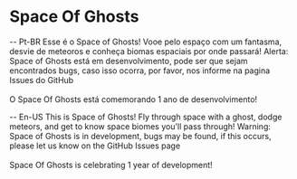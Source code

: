 # Space Of Ghosts
-- Pt-BR
Esse é o Space of Ghosts! Vooe pelo espaço com um fantasma, desvie de meteoros e conheça biomas espaciais por onde passará!
Alerta: Space of Ghosts está em desenvolvimento, pode ser que sejam encontrados bugs, caso isso ocorra, por favor, nos informe na pagina Issues do GitHub
<br><br>
O Space Of Ghosts está comemorando 1 ano de desenvolvimento!
  
-- En-US
This is Space of Ghosts! Fly through space with a ghost, dodge meteors, and get to know space biomes you'll pass through!
Warning: Space of Ghosts is in development, bugs may be found, if this occurs, please let us know on the GitHub Issues page
<br><br>
Space Of Ghosts is celebrating 1 year of development!

